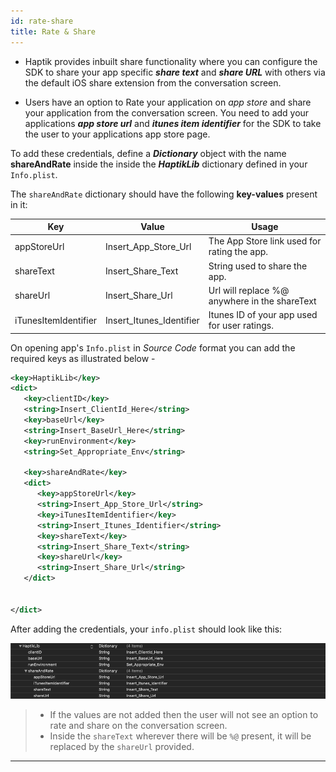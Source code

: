 ```yaml
---
id: rate-share
title: Rate & Share
---
```


- Haptik provides inbuilt share functionality where you can configure the SDK to share your app specific **_share text_** and **_share URL_** with others via the default iOS share extension from the conversation screen.

- Users have an option to Rate your application on _app store_ and share your application from the conversation screen. You need to add your applications **_app store url_** and **_itunes item identifier_** for the SDK to take the user to your applications app store page.

To add these credentials, define a **_Dictionary_** object with the name **shareAndRate** inside the inside the **_HaptikLib_** dictionary defined in your `Info.plist`.

The `shareAndRate` dictionary should have the following **key-values** present in it:

| Key                  | Value                    | Usage                                         |
| -------------------- | ------------------------ | --------------------------------------------- |
| appStoreUrl          | Insert_App_Store_Url     | The App Store link used for rating the app.   |
| shareText            | Insert_Share_Text        | String used to share the app.                 |
| shareUrl             | Insert_Share_Url         | Url will replace %@ anywhere in the shareText |
| iTunesItemIdentifier | Insert_Itunes_Identifier | Itunes ID of your app used for user ratings.  |

On opening app's `Info.plist` in _Source Code_ format you can add the required keys as illustrated below -

```XML
<key>HaptikLib</key>
<dict>
   <key>clientID</key>
   <string>Insert_ClientId_Here</string>
   <key>baseUrl</key>
   <string>Insert_BaseUrl_Here</string>
   <key>runEnvironment</key>
   <string>Set_Appropriate_Env</string>

   <key>shareAndRate</key>
   <dict>
      <key>appStoreUrl</key>
      <string>Insert_App_Store_Url</string>
      <key>iTunesItemIdentifier</key>
      <string>Insert_Itunes_Identifier</string>
      <key>shareText</key>
      <string>Insert_Share_Text</string>
      <key>shareUrl</key>
      <string>Insert_Share_Url</string>
   </dict>


</dict>
```

After adding the credentials, your `info.plist` should look like this:

![shareAndRate Credentials plist screenshot](assets/Share_And_Rate.png)

> - If the values are not added then the user will not see an option to rate and share on the conversation screen.
> - Inside the `shareText` wherever there will be `%@` present, it will be replaced by the `shareUrl` provided.

---

